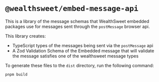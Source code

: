 # `@wealthsweet/embed-message-api`

This is a library of the message schemas that WealthSweet embedded packages use for messages sent through the `postMessage` browser api.

This library creates:

- TypeScript types of the messages being sent via the `postMessage` api
- A Zod Validation Schema of the Embedded message that will validate the message satisfies one of the wealthsweet message types

To generate these files to the `dist` directory, run the following command:

```
pnpm build
```
